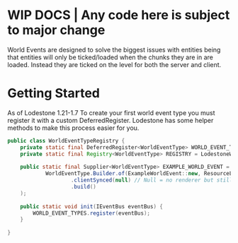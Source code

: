 # WIP DOCS | Any code here is subject to major change
World Events are designed to solve the biggest issues with entities being that entities will only be ticked/loaded when the chunks they are in are loaded. Instead they are ticked on the level for both the server and client.

# Getting Started
As of Lodestone 1.21-1.7
To create your first world event type you must register it with a custom DeferredRegister. Lodestone has some helper methods to make this process easier for you.
```java
public class WorldEventTypeRegistry {  
    private static final DeferredRegister<WorldEventType> WORLD_EVENT_TYPES = LodestoneWorldEventTypeRegistry.createRegister("mymod");  
    private static final Registry<WorldEventType> REGISTRY = LodestoneWorldEventTypeRegistry.makeRegistry(WORLD_EVENT_TYPES);  
  
    public static final Supplier<WorldEventType> EXAMPLE_WORLD_EVENT = WORLD_EVENT_TYPES.register("example_event", () ->  
            WorldEventType.Builder.of(ExampleWorldEvent::new, ResourceLocation.fromNamespaceAndPath("mymod", "example_event"))  
                    .clientSynced(null) // Null = no renderer but still sync to client
                    .build()  
    );  
      
    public static void init(IEventBus eventBus) {  
        WORLD_EVENT_TYPES.register(eventBus);  
    }  
  
}
```